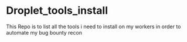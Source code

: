 # Droplet_tools_install
This Repo is to list all the tools i need to install on my workers in order to automate  my bug bounty recon 
